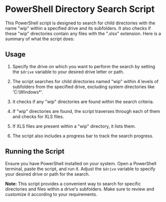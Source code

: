 # PowerShell Directory Search Script

This PowerShell script is designed to search for child directories with the name "wip" within a specified drive and its subfolders. It also checks if these "wip" directories contain any files with the ".xlsx" extension. Here is a summary of what the script does:

## Usage

1. Specify the drive on which you want to perform the search by setting the `$drive` variable to your desired drive letter or path.

2. The script searches for child directories named "wip" within 4 levels of subfolders from the specified drive, excluding system directories like 'C:\Windows*'.

3. It checks if any "wip" directories are found within the search criteria.

4. If "wip" directories are found, the script traverses through each of them and checks for XLS files.

5. If XLS files are present within a "wip" directory, it lists them.

6. The script also includes a progress bar to track the search progress.

## Running the Script

Ensure you have PowerShell installed on your system. Open a PowerShell terminal, paste the script, and run it. Adjust the `$drive` variable to specify your desired drive or path for the search.

**Note:** This script provides a convenient way to search for specific directories and files within a drive's subfolders. Make sure to review and customize it according to your requirements.
